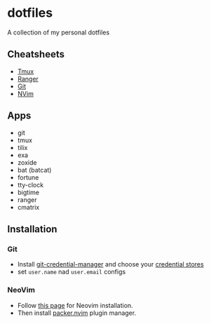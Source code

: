 # dotfiles
A collection of my personal dotfiles

## Cheatsheets
* [Tmux][1]
* [Ranger][2]
* [Git][3]
* [NVim][4]

## Apps
* git
* tmux
* tilix
* exa
* zoxide
* bat (batcat)
* fortune
* tty-clock
* bigtime
* ranger
* cmatrix


## Installation
### Git
* Install [git-credential-manager][4] and choose your [credential stores][5]
* set `user.name` nad `user.email` configs

### NeoVim
* Follow [this page][6] for Neovim installation.
* Then install [packer.nvim][7] plugin manager.


[1]: https://gist.github.com/AmirMahmood/7afb4de1b618a2e4aa28b2a998f639e2
[2]: https://gist.github.com/AmirMahmood/153bef81f03e6fe1ca7d79b1dd1b8272
[3]: https://gist.github.com/AmirMahmood/bbb39b01854efcfa113365cc6a42a781
[4]: https://gist.github.com/AmirMahmood/831d29829d5c8951afd929599940cd30
[5]: https://github.com/GitCredentialManager/git-credential-manager/blob/main/docs/credstores.md
[6]: https://github.com/neovim/neovim/wiki/Installing-Neovim#ubuntu
[7]: https://github.com/wbthomason/packer.nvim
